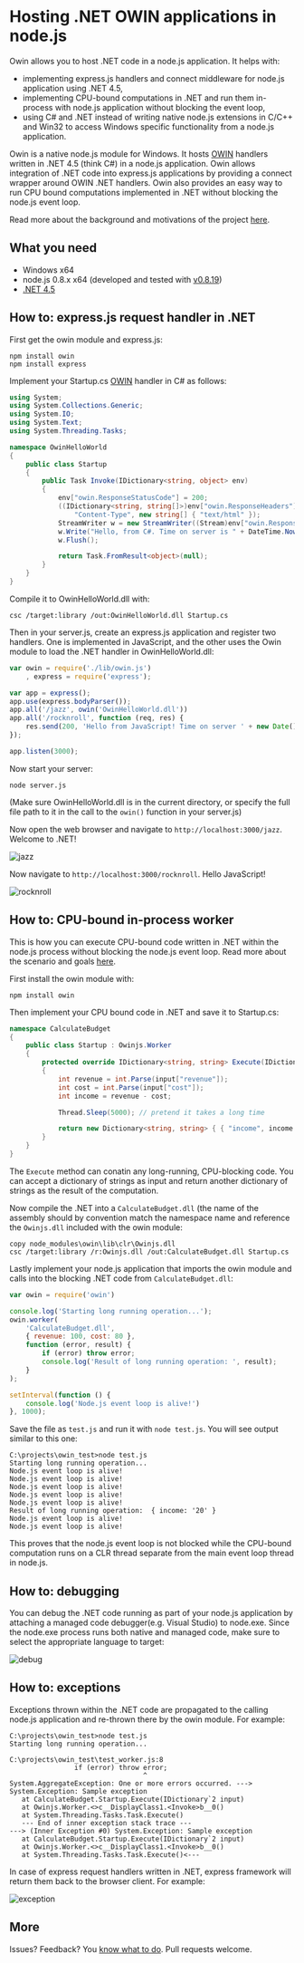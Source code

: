 Hosting .NET OWIN applications in node.js
====

Owin allows you to host .NET code in a node.js application. It helps with:
* implementing express.js handlers and connect middleware for node.js application using .NET 4.5,  
* implementing CPU-bound computations in .NET and run them in-process with node.js application without blocking the event loop,  
* using C# and .NET instead of writing native node.js extensions in C/C++ and Win32 to access Windows specific functionality from a node.js application. 

Owin is a native node.js module for Windows. It hosts [OWIN](http://owin.org/) handlers written in .NET 4.5 (think C#) in a node.js application. Owin allows integration of .NET code into express.js applications by providing a connect wrapper around OWIN .NET handlers. Owin also provides an easy way to run CPU bound computations implemented in .NET without blocking the node.js event loop. 

Read more about the background and motivations of the project [here](http://tomasz.janczuk.org/2013/02/hosting-net-code-in-nodejs-applications.html).

## What you need

* Windows x64  
* node.js 0.8.x x64 (developed and tested with [v0.8.19](http://nodejs.org/dist/v0.8.19/))  
* [.NET 4.5](http://www.microsoft.com/en-us/download/details.aspx?id=30653)  

## How to: express.js request handler in .NET

First get the owin module and express.js:

```
npm install owin
npm install express
```

Implement your Startup.cs [OWIN](http://owin.org/) handler in C# as follows:

```c#
using System;
using System.Collections.Generic;
using System.IO;
using System.Text;
using System.Threading.Tasks;

namespace OwinHelloWorld
{
    public class Startup
    {
        public Task Invoke(IDictionary<string, object> env)
        {
            env["owin.ResponseStatusCode"] = 200;
            ((IDictionary<string, string[]>)env["owin.ResponseHeaders"]).Add(
                "Content-Type", new string[] { "text/html" });
            StreamWriter w = new StreamWriter((Stream)env["owin.ResponseBody"]);
            w.Write("Hello, from C#. Time on server is " + DateTime.Now.ToString());
            w.Flush();

            return Task.FromResult<object>(null);
        }
    }
}
```

Compile it to OwinHelloWorld.dll with:

```
csc /target:library /out:OwinHelloWorld.dll Startup.cs
```

Then in your server.js, create an express.js application and register two handlers. One is implemented in JavaScript, and the other uses the Owin module to load the .NET handler in OwinHelloWorld.dll:

```javascript
var owin = require('./lib/owin.js')
	, express = require('express');

var app = express();
app.use(express.bodyParser());
app.all('/jazz', owin('OwinHelloWorld.dll'))
app.all('/rocknroll', function (req, res) {
	res.send(200, 'Hello from JavaScript! Time on server ' + new Date());
});

app.listen(3000);
```

Now start your server:

```
node server.js
```

(Make sure OwinHelloWorld.dll is in the current directory, or specify the full file path to it in the call to the `owin()` function in your server.js)

Now open the web browser and navigate to `http://localhost:3000/jazz`. Welcome to .NET! 

![jazz](https://f.cloud.github.com/assets/822369/190582/79ad0574-7efc-11e2-9d61-227ab70c37b4.PNG)

Now navigate to `http://localhost:3000/rocknroll`. Hello JavaScript!

![rocknroll](https://f.cloud.github.com/assets/822369/190583/8151f190-7efc-11e2-92ab-dcbfffd96f35.PNG)

## How to: CPU-bound in-process worker

This is how you can execute CPU-bound code written in .NET within the node.js process without blocking the node.js event loop. Read more about the scenario and goals [here](http://tomasz.janczuk.org/2013/02/cpu-bound-workers-for-nodejs.html). 

First install the owin module with:

```
npm install owin
```

Then implement your CPU bound code in .NET and save it to Startup.cs:

```c#
namespace CalculateBudget
{
    public class Startup : Owinjs.Worker
    {
        protected override IDictionary<string, string> Execute(IDictionary<string, string> input)
        {
            int revenue = int.Parse(input["revenue"]);
            int cost = int.Parse(input["cost"]);
            int income = revenue - cost;

            Thread.Sleep(5000); // pretend it takes a long time

            return new Dictionary<string, string> { { "income", income.ToString() } };
        }
    }
}
```

The `Execute` method can conatin any long-running, CPU-blocking code. You can accept a dictionary of strings as input and return another dictionary of strings as the result of the computation. 

Now compile the .NET into a `CalculateBudget.dll` (the name of the assembly should by convention match the namespace name and reference the `Owinjs.dll` included with the owin module:

```
copy node_modules\owin\lib\clr\Owinjs.dll
csc /target:library /r:Owinjs.dll /out:CalculateBudget.dll Startup.cs
```

Lastly implement your node.js application that imports the owin module and calls into the blocking .NET code from `CalculateBudget.dll`:

```javascript
var owin = require('owin')

console.log('Starting long running operation...');
owin.worker(
    'CalculateBudget.dll',
    { revenue: 100, cost: 80 },
    function (error, result) {
        if (error) throw error;
        console.log('Result of long running operation: ', result);
    }
);

setInterval(function () { 
    console.log('Node.js event loop is alive!')
}, 1000);
```

Save the file as `test.js` and run it with `node test.js`. You will see output similar to this one:

```
C:\projects\owin_test>node test.js
Starting long running operation...
Node.js event loop is alive!
Node.js event loop is alive!
Node.js event loop is alive!
Node.js event loop is alive!
Node.js event loop is alive!
Result of long running operation:  { income: '20' }
Node.js event loop is alive!
Node.js event loop is alive!
```

This proves that the node.js event loop is not blocked while the CPU-bound computation runs on a CLR thread separate from the main event loop thread in node.js. 

## How to: debugging

You can debug the .NET code running as part of your node.js application by attaching a managed code debugger(e.g. Visual Studio) to node.exe. Since the node.exe process runs both native and managed code, make sure to select the appropriate language to target:

![debug](https://f.cloud.github.com/assets/822369/190564/a41bab2c-7efb-11e2-878f-82ae2325876c.PNG)

## How to: exceptions

Exceptions thrown within the .NET code are propagated to the calling node.js application and re-thrown there by the owin module. For example:

```
C:\projects\owin_test>node test.js
Starting long running operation...

C:\projects\owin_test\test_worker.js:8
                if (error) throw error;
                                 ^
System.AggregateException: One or more errors occurred. ---> System.Exception: Sample exception
   at CalculateBudget.Startup.Execute(IDictionary`2 input)
   at Owinjs.Worker.<>c__DisplayClass1.<Invoke>b__0()
   at System.Threading.Tasks.Task.Execute()
   --- End of inner exception stack trace ---
---> (Inner Exception #0) System.Exception: Sample exception
   at CalculateBudget.Startup.Execute(IDictionary`2 input)
   at Owinjs.Worker.<>c__DisplayClass1.<Invoke>b__0()
   at System.Threading.Tasks.Task.Execute()<---
```

In case of express request handlers written in .NET, express framework will return them back to the browser client. For example:

![exception](https://f.cloud.github.com/assets/822369/190735/51f14504-7f0b-11e2-8ea1-04f81fa406ff.PNG)

## More

Issues? Feedback? You [know what to do](https://github.com/tjanczuk/owin/issues/new). 
Pull requests welcome.
